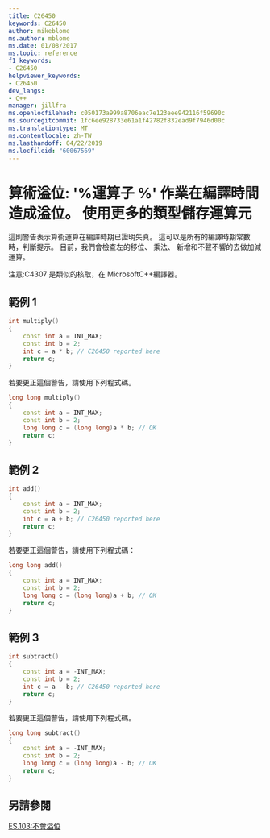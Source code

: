 ```yaml
---
title: C26450
keywords: C26450
author: mikeblome
ms.author: mblome
ms.date: 01/08/2017
ms.topic: reference
f1_keywords:
- C26450
helpviewer_keywords:
- C26450
dev_langs:
- C++
manager: jillfra
ms.openlocfilehash: c050173a999a8706eac7e123eee942116f59690c
ms.sourcegitcommit: 1fc6ee928733e61a1f42782f832ead9f7946d00c
ms.translationtype: MT
ms.contentlocale: zh-TW
ms.lasthandoff: 04/22/2019
ms.locfileid: "60067569"
---
```

# <a name="arithmetic-overflow-operator-operation-causes-overflow-at-compile-time-use-a-wider-type-to-store-the-operands"></a>算術溢位: '%運算子 %' 作業在編譯時間造成溢位。 使用更多的類型儲存運算元

 這則警告表示算術運算在編譯時期已證明失真。 這可以是所有的編譯時期常數時，判斷提示。  目前，我們會檢查左的移位、 乘法、 新增和不聲不響的去做加減運算。

注意:C4307 是類似的核取，在 MicrosoftC++編譯器。

## <a name="example-1"></a>範例 1

```cpp
int multiply()
{
    const int a = INT_MAX;
    const int b = 2;
    int c = a * b; // C26450 reported here
    return c;
}
```

 若要更正這個警告，請使用下列程式碼。

```cpp
long long multiply()
{
    const int a = INT_MAX;
    const int b = 2;
    long long c = (long long)a * b; // OK
    return c;
}
```

## <a name="example-2"></a>範例 2

```cpp
int add()
{
    const int a = INT_MAX;
    const int b = 2;
    int c = a + b; // C26450 reported here
    return c;
}
```

 若要更正這個警告，請使用下列程式碼：

```cpp
long long add()
{
    const int a = INT_MAX;
    const int b = 2;
    long long c = (long long)a + b; // OK
    return c;
}
```

## <a name="example-3"></a>範例 3

```cpp
int subtract()
{
    const int a = -INT_MAX;
    const int b = 2;
    int c = a - b; // C26450 reported here
    return c;
}
```

 若要更正這個警告，請使用下列程式碼。

```cpp
long long subtract()
{
    const int a = -INT_MAX;
    const int b = 2;
    long long c = (long long)a - b; // OK
    return c;
}
```

## <a name="see-also"></a>另請參閱
[ES.103:不會溢位](https://github.com/isocpp/CppCoreGuidelines/blob/master/CppCoreGuidelines.md#Res-overflow)
